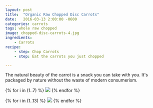```yaml
---
layout: post
title:  "Organic Raw Chopped Disc Carrots"
date:   2016-03-13 2:00:00 -0600
categories: carrots
tags: whole raw chopped
image: chopped-disc-carrots-4.jpg
ingredients:
    - Carrots
recipe:
    - step: Chop Carrots
    - step: Eat the carrots you just chopped

---
```


The natural beauty of the carrot is a snack you can take with you. It's packaged by nature without the waste of modern consumerism.

{% for i in (1..7) %}
<img src="{{site.baseurl}}/images/whole-carrots-{{ i }}.jpg">
{% endfor %}

{% for i in (1..13) %}
<img src="{{site.baseurl}}/images/chopped-disc-carrots-{{ i }}.jpg">
{% endfor %}
